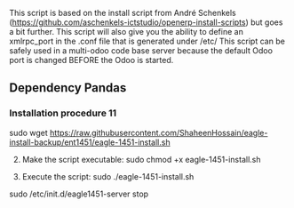 This script is based on the install script from André Schenkels (https://github.com/aschenkels-ictstudio/openerp-install-scripts)
but goes a bit further. This script will also give you the ability to define an xmlrpc_port in the .conf file that is generated under /etc/
This script can be safely used in a multi-odoo code base server because the default Odoo port is changed BEFORE the Odoo is started.


<h2>Dependency Pandas </h2>

<h3>Installation procedure 11</h3>


sudo wget https://raw.githubusercontent.com/ShaheenHossain/eagle-install-backup/ent1451/eagle-1451-install.sh

2. Make the script executable:
sudo chmod +x eagle-1451-install.sh

3. Execute the script:
sudo ./eagle-1451-install.sh



sudo /etc/init.d/eagle1451-server stop


```
